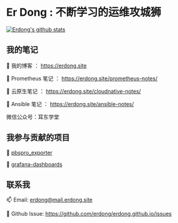 # Er Dong : 不断学习的运维攻城狮
[![Erdong's github stats](https://github-readme-stats.vercel.app/api?username=erdong&show_icons=true&theme=radical)](https://erdong.site)



## 我的笔记
🔭  我的博客 ： https://erdong.site

🔭  Prometheus 笔记 ： https://erdong.site/prometheus-notes/

🔭  云原生笔记 ： https://erdong.site/cloudnative-notes/

🔭  Ansible 笔记 ： https://erdong.site/ansible-notes/
<!--
🔭  ACP 笔记 ： https://erdong.site/acp-notes/
-->
微信公众号：耳东学堂
<!--
## 我维护的项目

 [aliyun_exporter](https://github.com/erdong/aliyun_exporter)

-->
## 我参与贡献的项目

🌱  [pbspro_exporter](https://github.com/paratera/pbspro_exporter)

🌱  [grafana-dashboards](https://github.com/ErdongAcademy/grafana-dashboards)

## 联系我

 📫  Email: erdong@mail.erdong.site

 💬  Github Issue: https://github.com/erdong/erdong.github.io/issues

<!--
**erdong/erdong** is a ✨ _special_ ✨ repository because its `README.md` (this file) appears on your GitHub profile.

Here are some ideas to get you started:

- 🔭 I’m currently working on ...
- 🌱 I’m currently learning ...
- 👯 I’m looking to collaborate on ...
- 🤔 I’m looking for help with ...
- 💬 Ask me about ...
- 📫 How to reach me: ...
- 😄 Pronouns: ...
- ⚡ Fun fact: ...
-->
